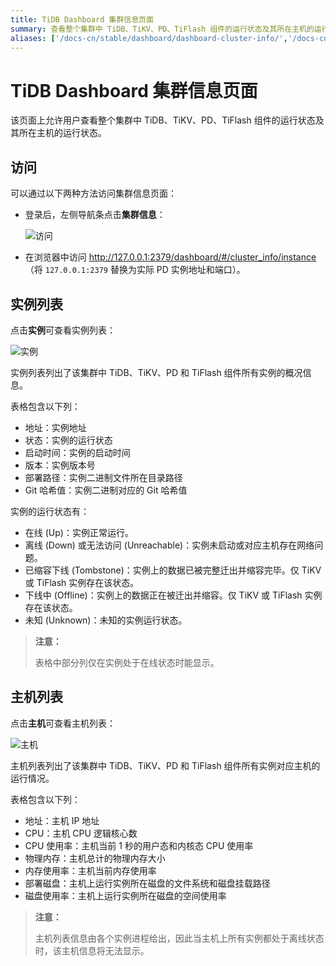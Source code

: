 ```yaml
---
title: TiDB Dashboard 集群信息页面
summary: 查看整个集群中 TiDB、TiKV、PD、TiFlash 组件的运行状态及其所在主机的运行状态
aliases: ['/docs-cn/stable/dashboard/dashboard-cluster-info/','/docs-cn/v4.0/dashboard/dashboard-cluster-info/']
---
```


# TiDB Dashboard 集群信息页面

该页面上允许用户查看整个集群中 TiDB、TiKV、PD、TiFlash 组件的运行状态及其所在主机的运行状态。

## 访问

可以通过以下两种方法访问集群信息页面：

- 登录后，左侧导航条点击**集群信息**：

  ![访问](https://docs-download.pingcap.com/media/images/docs-cn/dashboard/dashboard-cluster-info-access.png)

- 在浏览器中访问 <http://127.0.0.1:2379/dashboard/#/cluster_info/instance>（将 `127.0.0.1:2379` 替换为实际 PD 实例地址和端口）。

## 实例列表

点击**实例**可查看实例列表：

![实例](https://docs-download.pingcap.com/media/images/docs-cn/dashboard/dashboard-cluster-info-instances.png)

实例列表列出了该集群中 TiDB、TiKV、PD 和 TiFlash 组件所有实例的概况信息。

表格包含以下列：

- 地址：实例地址
- 状态：实例的运行状态
- 启动时间：实例的启动时间
- 版本：实例版本号
- 部署路径：实例二进制文件所在目录路径
- Git 哈希值：实例二进制对应的 Git 哈希值

实例的运行状态有：

- 在线 (Up)：实例正常运行。
- 离线 (Down) 或无法访问 (Unreachable)：实例未启动或对应主机存在网络问题。
- 已缩容下线 (Tombstone)：实例上的数据已被完整迁出并缩容完毕。仅 TiKV 或 TiFlash 实例存在该状态。
- 下线中 (Offline)：实例上的数据正在被迁出并缩容。仅 TiKV 或 TiFlash 实例存在该状态。
- 未知 (Unknown)：未知的实例运行状态。

> **注意：**
>
> 表格中部分列仅在实例处于在线状态时能显示。

## 主机列表

点击**主机**可查看主机列表：

![主机](https://docs-download.pingcap.com/media/images/docs-cn/dashboard/dashboard-cluster-info-hosts.png)

主机列表列出了该集群中 TiDB、TiKV、PD 和 TiFlash 组件所有实例对应主机的运行情况。

表格包含以下列：

- 地址：主机 IP 地址
- CPU：主机 CPU 逻辑核心数
- CPU 使用率：主机当前 1 秒的用户态和内核态 CPU 使用率
- 物理内存：主机总计的物理内存大小
- 内存使用率：主机当前内存使用率
- 部署磁盘：主机上运行实例所在磁盘的文件系统和磁盘挂载路径
- 磁盘使用率：主机上运行实例所在磁盘的空间使用率

> **注意：**
>
> 主机列表信息由各个实例进程给出，因此当主机上所有实例都处于离线状态时，该主机信息将无法显示。
